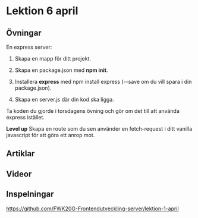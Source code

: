 # Lektion 6 april

## Övningar

En express server:
1. Skapa en mapp för ditt projekt.

2. Skapa en package.json med **npm init**.

3. Installera **express** med npm install express (--save om du vill spara i din package.json).

4. Skapa en server.js där din kod ska ligga.

Ta koden du gjorde i torsdagens övning och gör om det till att använda express istället.

**Level up**
Skapa en route som du sen använder en fetch-request i ditt vanilla javascript för att göra ett anrop mot.

## Artiklar


## Videor


## Inspelningar

https://github.com/FWK20G-Frontendutveckling-server/lektion-1-april